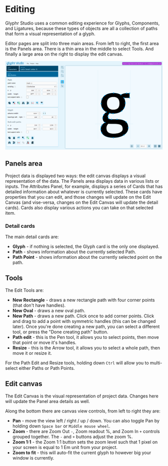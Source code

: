 # Editing
Glyphr Studio uses a common editing experience for Glyphs, Components, and Ligatures, 
because these types of objects are all a collection of paths that form a visual 
representation of a glyph.

Editor pages are split into three main areas.  From left to right, the first area is 
the Panels area. There is a thin area in the middle to select Tools. And finally 
a large area on the right to display the edit canvas.

![Editor page](../img/page_characters.png)

## Panels area
Project data is displayed two ways: the edit canvas displays a visual representation 
of the data.  The Panels area displays data in various lists or inputs. The Attributes 
Panel, for example, displays a series of Cards that has detailed information about 
whatever is currently selected. These cards have properties that you can edit, and 
those changes will update on the Edit Canvas (and vise-versa, changes on the Edit Canvas
will update the detail cards). Cards also display various actions you can take on that 
selected item.

### Detail cards
The main detail cards are:
 - **Glyph** - if nothing is selected, the Glyph card is the only one displayed.
 - **Path** - shows information about the currently selected Path.
 - **Path Point** - shows information about the currently selected point on the path.


## Tools
The Edit Tools are:
 - **New Rectangle** - draws a new rectangle path with four corner points (that don't have handles).
 - **New Oval** - draws a new oval path.
 - **New Path** - draws a new path. Click once to add corner points. Click and drag to add a point with symmetric handles (this can be changed later). Once you're done creating a new path, you can select a different tool, or press the "Done creating path" button.
 - **Path edit** - this is the Pen tool, it allows you to select points, then move that point or move it's handles.
 - **Resize** - this is the Arrow tool, it allows you to select a whole path, then move it or resize it.

For the Path Edit and Resize tools, holding down `Ctrl` will allow you to multi-select 
either Paths or Path Points.

## Edit canvas
The Edit Canvas is the visual representation of project data. Changes here will update 
the Panel area details as well. 

Along the bottom there are canvas view controls, from left to right they are:

 - **Pan** - move the view left / right / up / down. You can also toggle Pan by holding down `Space bar` or `Middle mouse wheel`.
 - **Zoom** - there are Zoom Out `-`, Zoom readout %, and Zoom In `+` controls grouped together. The `-` and `+` buttons adjust the zoom %.
 - **Zoom 1:1** - the Zoom 1:1 button sets the zoom level such that 1 pixel on your screen is equal to 1 Em unit from your project.
 - **Zoom to fit** - this will auto-fit the current glyph to however big your window is currently.